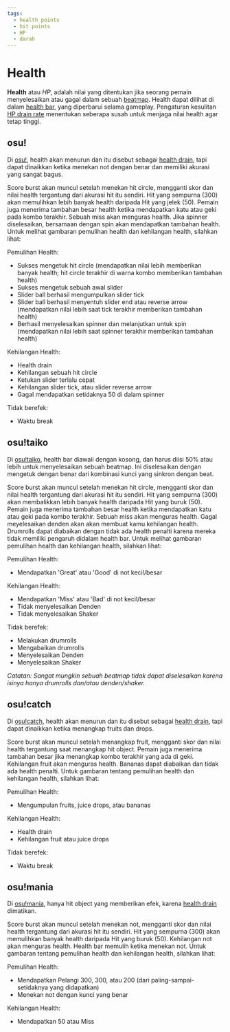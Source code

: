 ```yaml
---
tags:
  - health points
  - hit points
  - HP
  - darah
---
```


# Health

**Health** atau *HP*, adalah nilai yang ditentukan jika seorang pemain menyelesaikan atau gagal dalam sebuah [beatmap](/wiki/Beatmap). Health dapat dilihat di dalam [health bar](/wiki/Glossary/Health_bar), yang diperbarui selama gameplay. Pengaturan kesulitan [HP drain rate](/wiki/Beatmapping/HP_drain_rate) menentukan seberapa susah untuk menjaga nilai health agar tetap tinggi. 

## osu!

Di [osu!](/wiki/Game_mode/osu!), health akan menurun dan itu disebut sebagai [health drain](/wiki/Beatmapping/Health_drain), tapi dapat dinaikkan ketika menekan not dengan benar dan memiliki akurasi yang sangat bagus.

Score burst akan muncul setelah menekan hit circle, mengganti skor dan nilai health tergantung dari akurasi hit itu sendiri. Hit yang sempurna (300) akan memulihkan lebih banyak health daripada Hit yang jelek (50). Pemain juga menerima tambahan besar health ketika mendapatkan katu atau geki pada kombo terakhir. Sebuah miss akan menguras health. Jika spinner diselesaikan, bersamaan dengan spin akan mendapatkan tambahan health. Untuk melihat gambaran pemulihan health dan kehilangan health, silahkan lihat:

Pemulihan Health:

- Sukses mengetuk hit circle (mendapatkan nilai lebih memberikan banyak health; hit circle terakhir di warna kombo memberikan tambahan health)
- Sukses mengetuk sebuah awal slider
- Slider ball berhasil mengumpulkan slider tick
- Slider ball berhasil menyentuh slider end atau reverse arrow (mendapatkan nilai lebih saat tick terakhir memberikan tambahan health)
- Berhasil menyelesaikan spinner dan melanjutkan untuk spin (mendapatkan nilai lebih saat spinner terakhir memberikan tambahan health)

Kehilangan Health:

- Health drain
- Kehilangan sebuah hit circle
- Ketukan slider terlalu cepat
- Kehilangan slider tick, atau slider reverse arrow
- Gagal mendapatkan setidaknya 50 di dalam spinner

Tidak berefek:

- Waktu break

## osu!taiko

Di [osu!taiko](/wiki/Game_mode/osu!taiko), health bar diawali dengan kosong, dan harus diisi 50% atau lebih untuk menyelesaikan sebuah beatmap. Ini diselesaikan dengan mengetuk dengan benar dari kombinasi kunci yang sinkron dengan beat.

Score burst akan muncul setelah menekan hit circle, mengganti skor dan nilai health tergantung dari akurasi hit itu sendiri. Hit yang sempurna (300) akan membalikkan lebih banyak health daripada Hit yang buruk (50). Pemain juga menerima tambahan besar health ketika mendapatkan katu atau geki pada kombo terakhir. Sebuah miss akan menguras health. Gagal meyelesaikan denden akan akan membuat kamu kehilangan health. Drumrolls dapat diabaikan dengan tidak ada health penalti karena mereka tidak memiliki pengaruh didalam health bar. Untuk melihat gambaran pemulihan health dan kehilangan health, silahkan lihat:

Pemulihan Health:

- Mendapatkan 'Great' atau 'Good' di not kecil/besar 

Kehilangan Health:

- Mendapatkan 'Miss' atau 'Bad' di not kecil/besar
- Tidak menyelesaikan Denden
- Tidak menyelesaikan Shaker

Tidak berefek:

- Melakukan drumrolls
- Mengabaikan drumrolls
- Menyelesaikan Denden
- Menyelesaikan Shaker

*Catatan: Sangat mungkin sebuah beatmap tidak dapat diselesaikan karena isinya hanya drumrolls dan/atau denden/shaker.*

## osu!catch

Di [osu!catch](/wiki/Game_mode/osu!catch), health akan menurun dan itu disebut sebagai [health drain](/wiki/Beatmapping/Health_drain), tapi dapat dinaikkan ketika menangkap fruits dan drops.

Score burst akan muncul setelah menangkap fruit, mengganti skor dan nilai health tergantung saat menangkap hit object. Pemain juga menerima tambahan besar jika menangkap kombo terakhir yang ada di geki. Kehilangan fruit akan menguras health. Bananas dapat diabaikan dan tidak ada health penalti. Untuk gambaran tentang pemulihan health dan kehilangan health, silahkan lihat:

Pemulihan Health:

- Mengumpulan fruits, juice drops, atau bananas

Kehilangan Health:

- Health drain
- Kehilangan fruit atau juice drops

Tidak berefek: 

- Waktu break

## osu!mania

Di [osu!mania](/wiki/Game_mode/osu!mania), hanya hit object yang memberikan efek, karena [health drain](/wiki/Beatmapping/Health_drain) dimatikan.

Score burst akan muncul setelah menekan not, mengganti skor dan nilai health tergantung dari akurasi hit itu sendiri. Hit yang sempurna (300) akan memulihkan banyak health daripada Hit yang buruk (50). Kehilangan not akan menguras health. Health bar memulih ketika menekan not. Untuk gambaran tentang pemulihan health dan kehilangan health, silahkan lihat:

Pemulihan Health:

- Mendapatkan Pelangi 300, 300, atau 200 (dari paling-sampai-setidaknya yang didapatkan)
- Menekan not dengan kunci yang benar

Kehilangan Health:

- Mendapatkan 50 atau Miss
